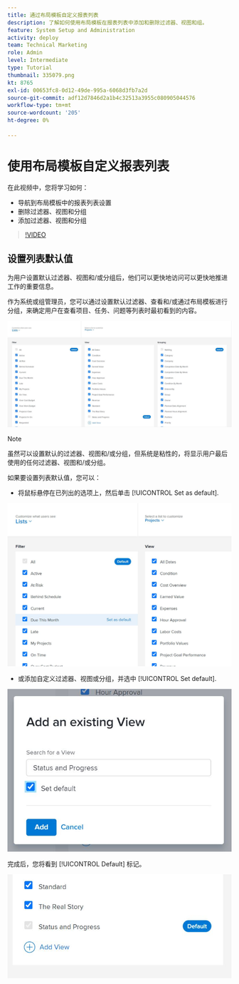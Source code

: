 ```yaml
---
title: 通过布局模板自定义报表列表
description: 了解如何使用布局模板在报表列表中添加和删除过滤器、视图和组。
feature: System Setup and Administration
activity: deploy
team: Technical Marketing
role: Admin
level: Intermediate
type: Tutorial
thumbnail: 335079.png
kt: 8765
exl-id: 00653fc8-0d12-49de-995a-6068d3fb7a2d
source-git-commit: adf12d7846d2a1b4c32513a3955c080905044576
workflow-type: tm+mt
source-wordcount: '205'
ht-degree: 0%

---
```


# 使用布局模板自定义报表列表

在此视频中，您将学习如何：

* 导航到布局模板中的报表列表设置
* 删除过滤器、视图和分组
* 添加过滤器、视图和分组

>[!VIDEO](https://video.tv.adobe.com/v/335079/?quality=12)

## 设置列表默认值

为用户设置默认过滤器、视图和/或分组后，他们可以更快地访问可以更快地推进工作的重要信息。

作为系统或组管理员，您可以通过设置默认过滤器、查看和/或通过布局模板进行分组，来确定用户在查看项目、任务、问题等列表时最初看到的内容。

![布局模板 [!UICONTROL Lists] 窗口](assets/admin-fund-layout-template-default-lists-1-1.JPG)

>[!NOTE]
>
>虽然可以设置默认的过滤器、视图和/或分组，但系统是粘性的，将显示用户最后使用的任何过滤器、视图和/或分组。


如果要设置列表默认值，您可以：

* 将鼠标悬停在已列出的选项上，然后单击 [!UICONTROL Set as default].

![布局模板 [!UICONTROL Lists] 窗口 [!UICONTROL Set as default] 可见](assets/admin-fund-layout-template-default-lists-1-2.JPG)

* 或添加自定义过滤器、视图或分组，并选中 [!UICONTROL Set default].

![[!UICONTROL Add an existing View] 窗口](assets/admin-fund-layout-template-default-lists-1-3.JPG)

完成后，您将看到 [!UICONTROL Default] 标记。

![[!UICONTROL Default] 列表选项旁边的标记](assets/admin-fund-layout-template-default-lists-1-4.JPG)
